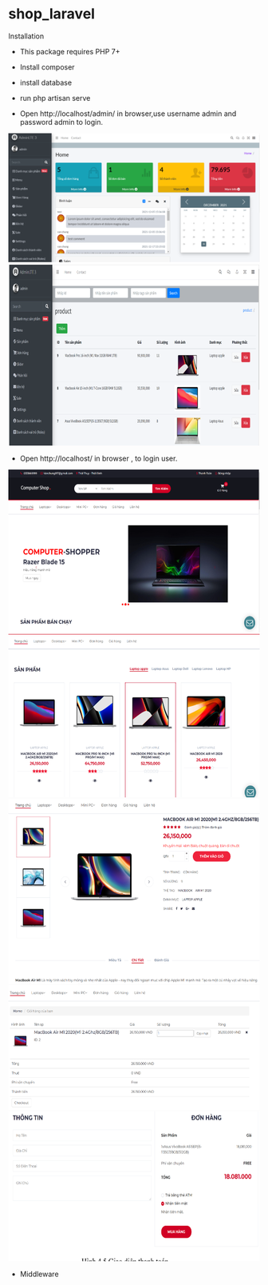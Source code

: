 # shop_laravel
Installation
+ This package requires PHP 7+

+ Install composer

+ install database

+ run php artisan serve

+ Open http://localhost/admin/ in browser,use username admin and password admin to login.
<img src="./img/6.PNG" width="603" alt="eslint" title="HTML5"/>
<img src="./img/7.PNG" height="362" alt="eslint" title="HTML5"/>

+ Open http://localhost/ in browser , to login user.
<img src="./img/1.PNG" height="326" alt="eslint" title="HTML5"/>
<img src="./img/2.PNG" height="327" alt="eslint" title="HTML5"/>
<img src="./img/3.PNG" height="370" alt="eslint" title="HTML5"/>
<img src="./img/4.PNG" height="249" alt="eslint" title="HTML5"/>
<img src="./img/5.PNG" height="300" alt="eslint" title="HTML5"/>

- Middleware

